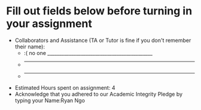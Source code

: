 # Fill out fields below before turning in your assignment

* Collaborators and Assistance (TA or Tutor is fine if you don't remember their name):
  * :( no one ____________________________________________
  * ____________________________________________
  * ____________________________________________
* Estimated Hours spent on assignment: 4
* Acknowledge that you adhered to our Academic Integrity Pledge by typing your Name:Ryan Ngo
